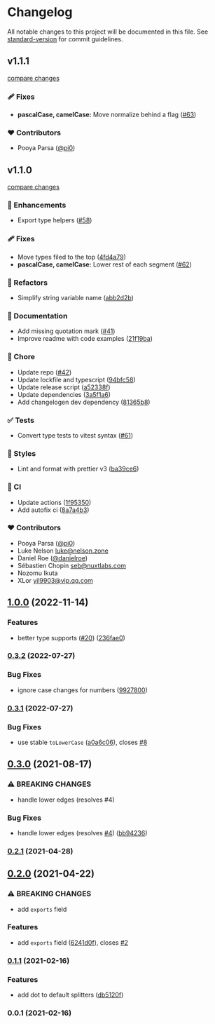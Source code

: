 # Changelog

All notable changes to this project will be documented in this file. See [standard-version](https://github.com/conventional-changelog/standard-version) for commit guidelines.

## v1.1.1

[compare changes](https://github.com/unjs/scule/compare/v1.1.0...v1.1.1)

### 🩹 Fixes

- **pascalCase, camelCase:** Move normalize behind a flag ([#63](https://github.com/unjs/scule/pull/63))

### ❤️ Contributors

- Pooya Parsa ([@pi0](http://github.com/pi0))

## v1.1.0

[compare changes](https://github.com/unjs/scule/compare/v1.0.0...v1.1.0)

### 🚀 Enhancements

- Export type helpers ([#58](https://github.com/unjs/scule/pull/58))

### 🩹 Fixes

- Move types filed to the top ([4fd4a79](https://github.com/unjs/scule/commit/4fd4a79))
- **pascalCase, camelCase:** Lower rest of each segment ([#62](https://github.com/unjs/scule/pull/62))

### 💅 Refactors

- Simplify string variable name ([abb2d2b](https://github.com/unjs/scule/commit/abb2d2b))

### 📖 Documentation

- Add missing quotation mark ([#41](https://github.com/unjs/scule/pull/41))
- Improve readme with code examples ([21f19ba](https://github.com/unjs/scule/commit/21f19ba))

### 🏡 Chore

- Update repo ([#42](https://github.com/unjs/scule/pull/42))
- Update lockfile and typescript ([94bfc58](https://github.com/unjs/scule/commit/94bfc58))
- Update release script ([a52338f](https://github.com/unjs/scule/commit/a52338f))
- Update dependencies ([3a5f1a6](https://github.com/unjs/scule/commit/3a5f1a6))
- Add changelogen dev dependency ([81365b8](https://github.com/unjs/scule/commit/81365b8))

### ✅ Tests

- Convert type tests to vitest syntax ([#61](https://github.com/unjs/scule/pull/61))

### 🎨 Styles

- Lint and format with prettier v3 ([ba39ce6](https://github.com/unjs/scule/commit/ba39ce6))

### 🤖 CI

- Update actions ([1f95350](https://github.com/unjs/scule/commit/1f95350))
- Add autofix ci ([8a7a4b3](https://github.com/unjs/scule/commit/8a7a4b3))

### ❤️ Contributors

- Pooya Parsa ([@pi0](http://github.com/pi0))
- Luke Nelson <luke@nelson.zone>
- Daniel Roe ([@danielroe](http://github.com/danielroe))
- Sébastien Chopin <seb@nuxtlabs.com>
- Nozomu Ikuta 
- XLor <yjl9903@vip.qq.com>

## [1.0.0](https://github.com/unjs/scule/compare/v0.3.2...v1.0.0) (2022-11-14)


### Features

* better type supports ([#20](https://github.com/unjs/scule/issues/20)) ([236fae0](https://github.com/unjs/scule/commit/236fae020482850b165bd93401729b83c1738460))

### [0.3.2](https://github.com/unjs/scule/compare/v0.3.1...v0.3.2) (2022-07-27)


### Bug Fixes

* ignore case changes for numbers ([9927800](https://github.com/unjs/scule/commit/9927800545808dada863aaee3b300d6db22a44b7))

### [0.3.1](https://github.com/unjs/scule/compare/v0.3.0...v0.3.1) (2022-07-27)


### Bug Fixes

* use stable `toLowerCase` ([a0a6c06](https://github.com/unjs/scule/commit/a0a6c0609c23c4def73f63e4cb45eb3fac596904)), closes [#8](https://github.com/unjs/scule/issues/8)

## [0.3.0](https://github.com/unjs/scule/compare/v0.2.1...v0.3.0) (2021-08-17)


### ⚠ BREAKING CHANGES

* handle lower edges (resolves #4)

### Bug Fixes

* handle lower edges (resolves [#4](https://github.com/unjs/scule/issues/4)) ([bb94236](https://github.com/unjs/scule/commit/bb942369b2548b995aefc306a0e0f3fbba923426))

### [0.2.1](https://github.com/unjs/scule/compare/v0.2.0...v0.2.1) (2021-04-28)

## [0.2.0](https://github.com/unjs/scule/compare/v0.1.1...v0.2.0) (2021-04-22)


### ⚠ BREAKING CHANGES

* add `exports` field

### Features

* add `exports` field ([6241d0f](https://github.com/unjs/scule/commit/6241d0f2b4892c5edc820fb2271b6666ef564af0)), closes [#2](https://github.com/unjs/scule/issues/2)

### [0.1.1](https://github.com/unjs/scule/compare/v0.1.0...v0.1.1) (2021-02-16)


### Features

* add dot to default splitters ([db5120f](https://github.com/unjs/scule/commit/db5120fddf22850255f7c0d1283aad7d8c53cf5b))

### 0.0.1 (2021-02-16)
